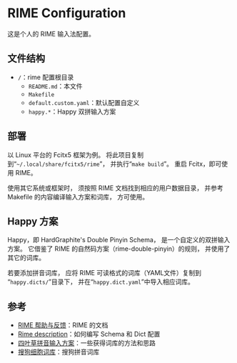 # RIME Configuration

这是个人的 RIME 输入法配置。

## 文件结构

- `/`：rime 配置根目录
  - `README.md`：本文件
  - `Makefile`
  - `default.custom.yaml`：默认配置自定义
  - `happy.*`：Happy 双拼输入方案

## 部署

以 Linux 平台的 Fcitx5 框架为例。
将此项目复制到“`~/.local/share/fcitx5/rime`”，
并执行“`make build`”。
重启 Fcitx，即可使用 RIME。

使用其它系统或框架时，
须按照 RIME 文档找到相应的用户数据目录，
并参考 Makefile 的内容编译输入方案和词库，
方可使用。

## Happy 方案

Happy，即 HardGraphite's Double Pinyin Schema，
是一个自定义的双拼输入方案。
它借鉴了 RIME 的自然码方案（rime-double-pinyin）的规则，
并使用了其它的词库。

若要添加拼音词库，
应将 RIME 可读格式的词库（YAML文件）复制到
“`happy.dicts/`”目录下，
并在“`happy.dict.yaml`”中导入相应词库。

## 参考

- [RIME 帮助与反馈](https://rime.im/docs/)：RIME 的文档
- [Rime description](https://github.com/LEOYoon-Tsaw/Rime_collections/blob/master/Rime_description.md)：如何编写 Schema 和 Dict 配置
- [四叶草拼音输入方案](https://github.com/fkxxyz/rime-cloverpinyin)：一些获得词库的方法和思路
- [搜狗细胞词库](https://pinyin.sogou.com/dict/)：搜狗拼音词库
